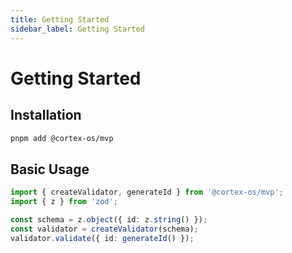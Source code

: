 ```yaml
---
title: Getting Started
sidebar_label: Getting Started
---
```


# Getting Started

## Installation

```bash
pnpm add @cortex-os/mvp
```

## Basic Usage

```typescript
import { createValidator, generateId } from '@cortex-os/mvp';
import { z } from 'zod';

const schema = z.object({ id: z.string() });
const validator = createValidator(schema);
validator.validate({ id: generateId() });

```